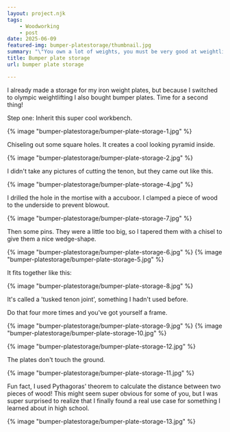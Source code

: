 ```yaml
---
layout: project.njk
tags: 
    - Woodworking
    - post
date: 2025-06-09
featured-img: bumper-platestorage/thumbnail.jpg
summary: "\"You own a lot of weights, you must be very good at weightlifting! Right?\""   
title: Bumper plate storage
url: bumper plate storage

---
```


I already made a storage for my iron weight plates, but because I switched to olympic weightlifting I also bought bumper plates.
Time for a second thing!

Step one: Inherit this super cool workbench.

{% image "bumper-platestorage/bumper-plate-storage-1.jpg" %}

Chiseling out some square holes. It creates a cool looking pyramid inside.

{% image "bumper-platestorage/bumper-plate-storage-2.jpg" %}

I didn't take any pictures of cutting the tenon, but they came out like this.

{% image "bumper-platestorage/bumper-plate-storage-4.jpg" %}

I drilled the hole in the mortise with a accuboor. I clamped a piece of wood to the underside to prevent blowout.

{% image "bumper-platestorage/bumper-plate-storage-7.jpg" %}

Then some pins. They were a little too big, so I tapered them with a chisel to give them a nice wedge-shape.

{% image "bumper-platestorage/bumper-plate-storage-6.jpg" %}
{% image "bumper-platestorage/bumper-plate-storage-5.jpg" %}


It fits together like this:

{% image "bumper-platestorage/bumper-plate-storage-8.jpg" %}

It's called a 'tusked tenon joint', something I hadn't used before.

Do that four more times and you've got yourself a frame.

{% image "bumper-platestorage/bumper-plate-storage-9.jpg" %}
{% image "bumper-platestorage/bumper-plate-storage-10.jpg" %}

{% image "bumper-platestorage/bumper-plate-storage-12.jpg" %}

The plates don't touch the ground.

{% image "bumper-platestorage/bumper-plate-storage-11.jpg" %}

Fun fact, I used Pythagoras' theorem to calculate the distance between two pieces of wood! This might seem super obvious for some of you, but I was super surprised to realize that I finally found a real use case for something I learned about in high school.

{% image "bumper-platestorage/bumper-plate-storage-13.jpg" %}


